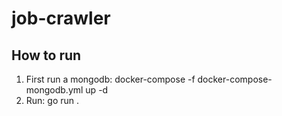# job-crawler

## How to run
1. First run a mongodb: docker-compose -f docker-compose-mongodb.yml up -d
2. Run: go run .
